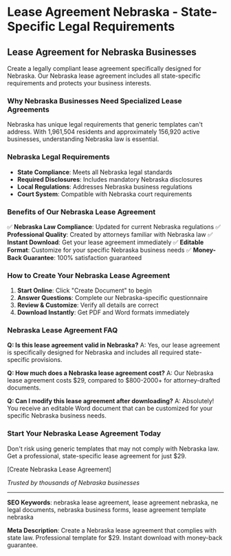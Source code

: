 # Lease Agreement Nebraska - State-Specific Legal Requirements

## Lease Agreement for Nebraska Businesses

Create a legally compliant lease agreement specifically designed for Nebraska. Our Nebraska lease agreement includes all state-specific requirements and protects your business interests.

### Why Nebraska Businesses Need Specialized Lease Agreements

Nebraska has unique legal requirements that generic templates can't address. With 1,961,504 residents and approximately 156,920 active businesses, understanding Nebraska law is essential.

### Nebraska Legal Requirements

- **State Compliance**: Meets all Nebraska legal standards
- **Required Disclosures**: Includes mandatory Nebraska disclosures
- **Local Regulations**: Addresses Nebraska business regulations
- **Court System**: Compatible with Nebraska court requirements

### Benefits of Our Nebraska Lease Agreement

✅ **Nebraska Law Compliance**: Updated for current Nebraska regulations
✅ **Professional Quality**: Created by attorneys familiar with Nebraska law
✅ **Instant Download**: Get your lease agreement immediately
✅ **Editable Format**: Customize for your specific Nebraska business needs
✅ **Money-Back Guarantee**: 100% satisfaction guaranteed

### How to Create Your Nebraska Lease Agreement

1. **Start Online**: Click "Create Document" to begin
2. **Answer Questions**: Complete our Nebraska-specific questionnaire
3. **Review & Customize**: Verify all details are correct
4. **Download Instantly**: Get PDF and Word formats immediately

### Nebraska Lease Agreement FAQ

**Q: Is this lease agreement valid in Nebraska?**
A: Yes, our lease agreement is specifically designed for Nebraska and includes all required state-specific provisions.

**Q: How much does a Nebraska lease agreement cost?**
A: Our Nebraska lease agreement costs $29, compared to $800-2000+ for attorney-drafted documents.

**Q: Can I modify this lease agreement after downloading?**
A: Absolutely! You receive an editable Word document that can be customized for your specific Nebraska business needs.

### Start Your Nebraska Lease Agreement Today

Don't risk using generic templates that may not comply with Nebraska law. Get a professional, state-specific lease agreement for just $29.

[Create Nebraska Lease Agreement]

_Trusted by thousands of Nebraska businesses_

---

**SEO Keywords**: nebraska lease agreement, lease agreement nebraska, ne legal documents, nebraska business forms, lease agreement template nebraska

**Meta Description**: Create a Nebraska lease agreement that complies with state law. Professional template for $29. Instant download with money-back guarantee.
